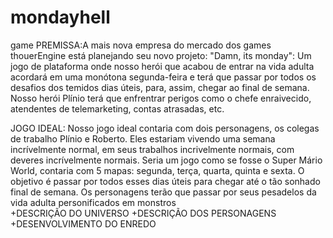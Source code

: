 # mondayhell
game
PREMISSA:A mais nova empresa do mercado dos games thouerEngine está planejando seu novo projeto: "Damn, its monday": Um jogo de plataforma onde nosso herói que acabou de entrar na vida adulta acordará em uma monótona segunda-feira e terá que passar por todos os desafios dos temidos dias úteis, para, assim, chegar ao final de semana. Nosso herói Plínio terá que enfrentrar perigos como o chefe enraivecido, atendentes de telemarketing, contas atrasadas, etc.

JOGO IDEAL: Nosso jogo ideal contaria com dois personagens, os colegas de trabalho Plínio e Roberto. Eles estariam vivendo uma semana incrívelmente normal, em seus trabalhos incrivelmente normais, com deveres incrívelmente normais. Seria um jogo como se fosse o Super Mário World, contaria com 5 mapas: segunda, terça, quarta, quinta e sexta. O objetivo é passar por todos esses dias úteis para chegar até o tão sonhado final de semana. Os personagens terão que passar por seus pesadelos da vida adulta personificados em monstros   
+DESCRIÇÃO DO UNIVERSO
+DESCRIÇÃO DOS PERSONAGENS
+DESENVOLVIMENTO DO ENREDO
